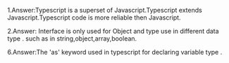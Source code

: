 1.Answer:Typescript is a superset of Javascript.Typescript extends Javascript.Typescript code is more reliable then Javascript.

2.Answer: Interface is only used for Object and type use in different data type . such as in string,object,array,boolean.


6.Answer:The 'as' keyword used in typescript for declaring variable type .